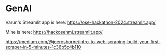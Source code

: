 # GenAI

Varun's Streamlit app is here: https://ose-hackathon-2024.streamlit.app/

Mine is here: https://hackosehmj.streamlit.app/

https://medium.com/@joerosborne/intro-to-web-scraping-build-your-first-scraper-in-5-minutes-1c36b5c4b110
